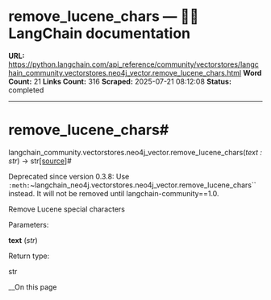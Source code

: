 # remove_lucene_chars — 🦜🔗 LangChain  documentation

**URL:** https://python.langchain.com/api_reference/community/vectorstores/langchain_community.vectorstores.neo4j_vector.remove_lucene_chars.html
**Word Count:** 21
**Links Count:** 316
**Scraped:** 2025-07-21 08:12:08
**Status:** completed

---

# remove\_lucene\_chars\#

langchain\_community.vectorstores.neo4j\_vector.remove\_lucene\_chars\(_text : str_\) → str[\[source\]](https://python.langchain.com/api_reference/_modules/langchain_community/vectorstores/neo4j_vector.html#remove_lucene_chars)\#     

Deprecated since version 0.3.8: Use `:meth:`~langchain_neo4j.vectorstores.neo4j_vector.remove_lucene_chars`` instead. It will not be removed until langchain-community==1.0.

Remove Lucene special characters

Parameters:     

**text** \(_str_\)

Return type:     

str

__On this page